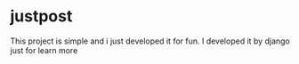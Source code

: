 # justpost
This project is simple and i just developed it for fun.
I developed it by django just for learn more
